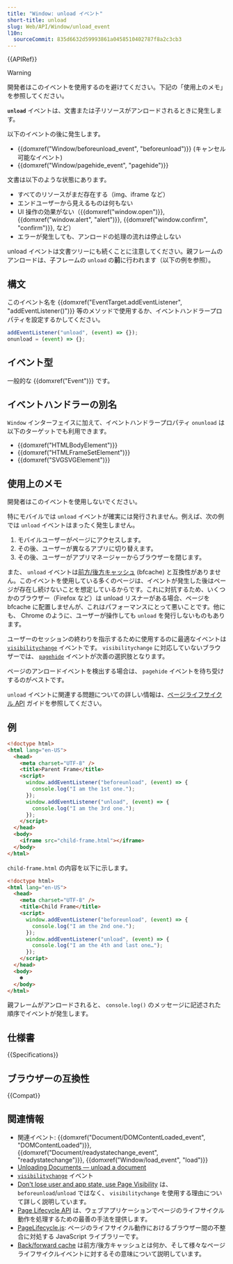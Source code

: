 ```yaml
---
title: "Window: unload イベント"
short-title: unload
slug: Web/API/Window/unload_event
l10n:
  sourceCommit: 835d6632d59993861a0458510402787f8a2c3cb3
---
```


{{APIRef}}

> [!WARNING]
> 開発者はこのイベントを使用するのを避けてください。下記の「使用上のメモ」を参照してください。

**`unload`** イベントは、文書または子リソースがアンロードされるときに発生します。

以下のイベントの後に発生します。

- {{domxref("Window/beforeunload_event", "beforeunload")}} (キャンセル可能なイベント)
- {{domxref("Window/pagehide_event", "pagehide")}}

文書は以下のような状態にあります。

- すべてのリソースがまだ存在する（img、iframe など）
- エンドユーザーから見えるものは何もない
- UI 操作の効果がない（{{domxref("window.open")}}, {{domxref("window.alert", "alert")}}, {{domxref("window.confirm", "confirm")}}, など）
- エラーが発生しても、アンロードの処理の流れは停止しない

unload イベントは文書ツリーにも続くことに注意してください。親フレームのアンロードは、子フレームの `unload` の**前**に行われます（以下の例を参照）。

## 構文

このイベント名を {{domxref("EventTarget.addEventListener", "addEventListener()")}} 等のメソッドで使用するか、イベントハンドラープロパティを設定するかしてください。

```js
addEventListener("unload", (event) => {});
onunload = (event) => {};
```

## イベント型

一般的な {{domxref("Event")}} です。

## イベントハンドラーの別名

`Window` インターフェイスに加えて、イベントハンドラープロパティ `onunload` は以下のターゲットでも利用できます。

- {{domxref("HTMLBodyElement")}}
- {{domxref("HTMLFrameSetElement")}}
- {{domxref("SVGSVGElement")}}

## 使用上のメモ

開発者はこのイベントを使用しないでください。

特にモバイルでは `unload` イベントが確実には発行されません。例えば、次の例では `unload` イベントはまったく発生しません。

1. モバイルユーザーがページにアクセスします。
2. その後、ユーザーが異なるアプリに切り替えます。
3. その後、ユーザーがアプリマネージャーからブラウザーを閉じます。

また、 `unload` イベントは[前方/後方キャッシュ](https://web.dev/articles/bfcache) (bfcache) と互換性がありません。このイベントを使用している多くのページは、イベントが発生した後はページが存在し続けないことを想定しているからです。これに対抗するため、いくつかのブラウザー（Firefox など）は unload リスナーがある場合、ページを bfcache に配置しませんが、これはパフォーマンスにとって悪いことです。他にも、 Chrome のように、ユーザーが操作しても `unload` を発行しないものもあります。

ユーザーのセッションの終わりを指示するために使用するのに最適なイベントは [`visibilitychange`](/ja/docs/Web/API/Document/visibilitychange_event) イベントです。 `visibilitychange` に対応していないブラウザーでは、 [`pagehide`](/ja/docs/Web/API/Window/pagehide_event) イベントが次善の選択肢となります。

ページのアンロードイベントを検出する場合は、 `pagehide` イベントを待ち受けするのがベストです。

`unload` イベントに関連する問題についての詳しい情報は、[ページライフサイクル API](https://developer.chrome.com/docs/web-platform/page-lifecycle-api?hl=ja#the-unload-event) ガイドを参照してください。

## 例

```html
<!doctype html>
<html lang="en-US">
  <head>
    <meta charset="UTF-8" />
    <title>Parent Frame</title>
    <script>
      window.addEventListener("beforeunload", (event) => {
        console.log("I am the 1st one.");
      });
      window.addEventListener("unload", (event) => {
        console.log("I am the 3rd one.");
      });
    </script>
  </head>
  <body>
    <iframe src="child-frame.html"></iframe>
  </body>
</html>
```

`child-frame.html` の内容を以下に示します。

```html
<!doctype html>
<html lang="en-US">
  <head>
    <meta charset="UTF-8" />
    <title>Child Frame</title>
    <script>
      window.addEventListener("beforeunload", (event) => {
        console.log("I am the 2nd one.");
      });
      window.addEventListener("unload", (event) => {
        console.log("I am the 4th and last one…");
      });
    </script>
  </head>
  <body>
    ☻
  </body>
</html>
```

親フレームがアンロードされると、 `console.log()` のメッセージに記述された順序でイベントが発生します。

## 仕様書

{{Specifications}}

## ブラウザーの互換性

{{Compat}}

## 関連情報

- 関連イベント: {{domxref("Document/DOMContentLoaded_event", "DOMContentLoaded")}}, {{domxref("Document/readystatechange_event", "readystatechange")}}, {{domxref("Window/load_event", "load")}}
- [Unloading Documents — unload a document](https://html.spec.whatwg.org/multipage/browsers.html#unloading-documents)
- [`visibilitychange`](/ja/docs/Web/API/Document/visibilitychange_event) イベント
- [Don't lose user and app state, use Page Visibility](https://www.igvita.com/2015/11/20/dont-lose-user-and-app-state-use-page-visibility/) は、 `beforeunload`/`unload` ではなく、 `visibilitychange` を使用する理由について詳しく説明しています。
- [Page Lifecycle API](https://developer.chrome.com/docs/web-platform/page-lifecycle-api?hl=ja#developer-recommendations-for-each-state) は、ウェブアプリケーションでページのライフサイクル動作を処理するための最善の手法を提供します。
- [PageLifecycle.js](https://github.com/GoogleChromeLabs/page-lifecycle): ページのライフサイクル動作におけるブラウザー間の不整合に対処する JavaScript ライブラリーです。
- [Back/forward cache](https://web.dev/articles/bfcache) は前方/後方キャッシュとは何か、そして様々なページライフサイクルイベントに対するその意味について説明しています。
